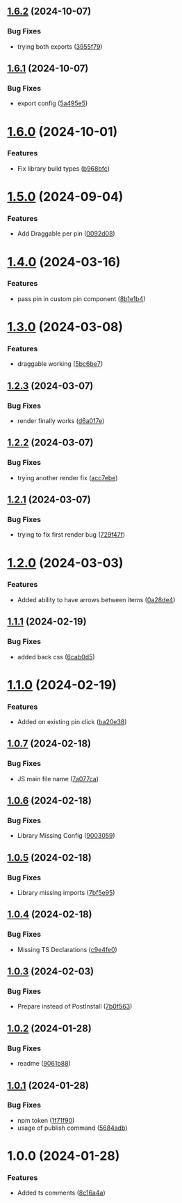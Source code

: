 ## [1.6.2](https://github.com/art29/react-image-pin/compare/v1.6.1...v1.6.2) (2024-10-07)


### Bug Fixes

* trying both exports ([3955f79](https://github.com/art29/react-image-pin/commit/3955f795e1e4f98d7ec0a9fa98ade986cb136864))

## [1.6.1](https://github.com/art29/react-image-pin/compare/v1.6.0...v1.6.1) (2024-10-07)


### Bug Fixes

* export config ([5a495e5](https://github.com/art29/react-image-pin/commit/5a495e5cf87224939f19521f3bf40228778d401e))

# [1.6.0](https://github.com/art29/react-image-pin/compare/v1.5.0...v1.6.0) (2024-10-01)


### Features

* Fix library build types ([b968bfc](https://github.com/art29/react-image-pin/commit/b968bfce3e5f9e2193ebeb873ca5ac83dd720ef3))

# [1.5.0](https://github.com/art29/react-image-pin/compare/v1.4.0...v1.5.0) (2024-09-04)


### Features

* Add Draggable per pin ([0092d08](https://github.com/art29/react-image-pin/commit/0092d08f62f3b4df8ee433b3e47ab0de41d3d974))

# [1.4.0](https://github.com/art29/react-image-pin/compare/v1.3.0...v1.4.0) (2024-03-16)


### Features

* pass pin in custom pin component ([8b1e1b4](https://github.com/art29/react-image-pin/commit/8b1e1b4067615f8d4a40c174f5fbe9ebfb48eb68))

# [1.3.0](https://github.com/art29/react-image-pin/compare/v1.2.3...v1.3.0) (2024-03-08)


### Features

* draggable working ([5bc6be7](https://github.com/art29/react-image-pin/commit/5bc6be7b06ffc6cf30949d5ee0c55bf21d35b46f))

## [1.2.3](https://github.com/art29/react-image-pin/compare/v1.2.2...v1.2.3) (2024-03-07)


### Bug Fixes

* render finally works ([d6a017e](https://github.com/art29/react-image-pin/commit/d6a017e9fea3294354e3893811ba5fb9a3346134))

## [1.2.2](https://github.com/art29/react-image-pin/compare/v1.2.1...v1.2.2) (2024-03-07)


### Bug Fixes

* trying another render fix ([acc7ebe](https://github.com/art29/react-image-pin/commit/acc7ebe49c7bf2453a02c11c94cb5bddeca740e0))

## [1.2.1](https://github.com/art29/react-image-pin/compare/v1.2.0...v1.2.1) (2024-03-07)


### Bug Fixes

* trying to fix first render bug ([729f47f](https://github.com/art29/react-image-pin/commit/729f47f0e59ce2c4a618ac5cf707556be8573821))

# [1.2.0](https://github.com/art29/react-image-pin/compare/v1.1.1...v1.2.0) (2024-03-03)


### Features

* Added ability to have arrows between items ([0a28de4](https://github.com/art29/react-image-pin/commit/0a28de4046c3c3df9194bd3dd722e373dc93432b))

## [1.1.1](https://github.com/art29/react-image-pin/compare/v1.1.0...v1.1.1) (2024-02-19)


### Bug Fixes

* added back css ([6cab0d5](https://github.com/art29/react-image-pin/commit/6cab0d5ddec84b27a16c1f7b7fb426b84fb14feb))

# [1.1.0](https://github.com/art29/react-image-pin/compare/v1.0.7...v1.1.0) (2024-02-19)


### Features

* Added on existing pin click ([ba20e38](https://github.com/art29/react-image-pin/commit/ba20e380acdd83e6823fb4edaeacf00846fc460b))

## [1.0.7](https://github.com/art29/react-image-pin/compare/v1.0.6...v1.0.7) (2024-02-18)


### Bug Fixes

* JS main file name ([7a077ca](https://github.com/art29/react-image-pin/commit/7a077ca41526c7da77825744c4d89b7e49c8a5ac))

## [1.0.6](https://github.com/art29/react-image-pin/compare/v1.0.5...v1.0.6) (2024-02-18)


### Bug Fixes

* Library Missing Config ([9003059](https://github.com/art29/react-image-pin/commit/9003059f1a428956e3a234f83e352d818668d93e))

## [1.0.5](https://github.com/art29/react-image-pin/compare/v1.0.4...v1.0.5) (2024-02-18)


### Bug Fixes

* Library missing imports ([7bf5e95](https://github.com/art29/react-image-pin/commit/7bf5e95d37026e28a1c9e74fa4a73c220556380b))

## [1.0.4](https://github.com/art29/react-image-pin/compare/v1.0.3...v1.0.4) (2024-02-18)


### Bug Fixes

* Missing TS Declarations ([c9e4fe0](https://github.com/art29/react-image-pin/commit/c9e4fe05cf659695a4e39a1143c93ae3b97e637c))

## [1.0.3](https://github.com/art29/react-image-pin/compare/v1.0.2...v1.0.3) (2024-02-03)


### Bug Fixes

* Prepare instead of PostInstall ([7b0f563](https://github.com/art29/react-image-pin/commit/7b0f563690351dbd6ce376c3fd4cdec6673ba225))

## [1.0.2](https://github.com/art29/react-image-pin/compare/v1.0.1...v1.0.2) (2024-01-28)

### Bug Fixes

- readme ([9061b88](https://github.com/art29/react-image-pin/commit/9061b88ec78c7b41823811c44d55f98006b7f603))

## [1.0.1](https://github.com/art29/react-image-pin/compare/v1.0.0...v1.0.1) (2024-01-28)

### Bug Fixes

- npm token ([1f71f90](https://github.com/art29/react-image-pin/commit/1f71f90ff6f6e58ba29a02e32fad6de8015cc494))
- usage of publish command ([5684adb](https://github.com/art29/react-image-pin/commit/5684adb372d9c43ae89a1297ca3fd8caab09c096))

# 1.0.0 (2024-01-28)

### Features

- Added ts comments ([8c16a4a](https://github.com/art29/react-image-pin/commit/8c16a4ae3889c3ce306d8b2c0cc783b2bcd009cd))
